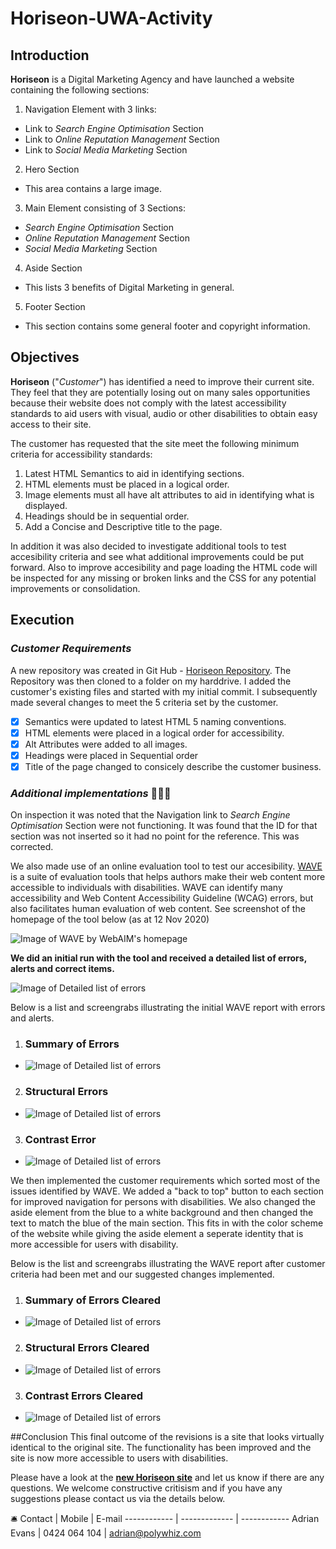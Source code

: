 # Horiseon-UWA-Activity

## Introduction
**Horiseon** is a Digital Marketing Agency and have launched a website containing the following sections:
1. Navigation Element with 3 links:
  * Link to _Search Engine Optimisation_ Section
  * Link to _Online Reputation Management_ Section
  * Link to _Social Media Marketing_ Section
2. Hero Section
  * This area contains a large image.
3. Main Element consisting of 3 Sections:
  * _Search Engine Optimisation_ Section
  * _Online Reputation Management_ Section
  * _Social Media Marketing_ Section
4. Aside Section
  * This lists 3 benefits of Digital Marketing in general.
5. Footer Section
  * This section contains some general footer and copyright information.

  ## Objectives
  **Horiseon** ("_Customer_") has identified a need to improve their current site. They feel that they are potentially losing out on many sales opportunities because their website does not comply with the latest accessibility standards to aid users with visual, audio or other disabilities to obtain easy access to their site.

  The customer has requested that the site meet the following minimum criteria for accessibility standards:
  1. Latest HTML Semantics to aid in identifying sections. 
  2. HTML elements must be placed in a logical order.
  3. Image elements must all have alt attributes to aid in identifying what is displayed.
  4. Headings should be in sequential order.
  5. Add a Concise and Descriptive title to the page.

  In addition it was also decided to investigate additional tools to test accesibility criteria and see what additional improvements could be put forward. Also to improve accesibility and page loading the HTML code will be inspected for any missing or broken links and the CSS for any potential improvements or consolidation.

  ## Execution

  ### _Customer Requirements_
  A new repository was created in Git Hub - [Horiseon Repository](https://github.com/AdrianMEvans/Horiseon-UWA-Activity.git). The Repository was then cloned to a folder on my harddrive. I added the customer's existing files and started with my initial commit. I subsequently made several changes to meet the 5 criteria set by the customer.
  - [x] Semantics were updated to latest HTML 5 naming conventions.
  - [x] HTML elements were placed in a logical order for accessibility.
  - [x] Alt Attributes were added to all images.
  - [x] Headings were placed in Sequential order
  - [x] Title of the page changed to consicely describe the customer business.

 ### _Additional implementations_ :punch::punch::punch:
 On inspection it was noted that the Navigation link to _Search Engine Optimisation_ Section were not functioning. It was found that the ID for that section was not inserted so it had no point for the reference. This was corrected.

 We also made use of an online evaluation tool to test our accesibility. [WAVE](https://wave.webaim.org/) is a suite of evaluation tools that helps authors make their web content more accessible to individuals with disabilities. WAVE can identify many accessibility and Web Content Accessibility Guideline (WCAG) errors, but also facilitates human evaluation of web content. See screenshot of the homepage of the tool below (as at 12 Nov 2020)

![Image of WAVE by WebAIM's homepage](https://github.com/AdrianMEvans/Horiseon-UWA-Activity/blob/main/assets/images/WAVE.jpg?raw=true)
 
 **We did an initial run with the tool and received a detailed list of errors, alerts and correct items.**

![Image of Detailed list of errors](https://github.com/AdrianMEvans/Horiseon-UWA-Activity/blob/main/assets/images/Wave-Errors-Details.jpg?raw=true)

Below is a list and screengrabs illustrating the initial WAVE report with errors and alerts. 

1. ### Summary of Errors 
  * ![Image of Detailed list of errors](https://github.com/AdrianMEvans/Horiseon-UWA-Activity/blob/main/assets/images/Wave-Error-Summary.jpg?raw=true)
2. ### Structural Errors 
  * ![Image of Detailed list of errors](https://github.com/AdrianMEvans/Horiseon-UWA-Activity/blob/main/assets/images/Wave-Corrected-Structure.jpg?raw=true)
3. ### Contrast Error 
  * ![Image of Detailed list of errors](https://github.com/AdrianMEvans/Horiseon-UWA-Activity/blob/main/assets/images/Wave-Error-Contrast.jpg?raw=true)

We then implemented the customer requirements which sorted most of the issues identified by WAVE. We added a "back to top" button to each section for improved navigation for persons with disabilities. We also changed the aside element from the blue to a white background and then changed the text to match the blue of the main section. This fits in with the color scheme of the website while giving the aside element a seperate identity that is more accessible for users with disability. 

Below is the list and screengrabs illustrating the WAVE report after customer criteria had been met and our suggested changes implemented.

1. ### Summary of Errors Cleared
  * ![Image of Detailed list of errors](https://github.com/AdrianMEvans/Horiseon-UWA-Activity/blob/main/assets/images/Wave-Corrected-Summary.jpg?raw=true)
2. ### Structural Errors Cleared
  * ![Image of Detailed list of errors](https://github.com/AdrianMEvans/Horiseon-UWA-Activity/blob/main/assets/images/Wave-Corrected-Structure.jpg?raw=true)
3. ### Contrast Errors Cleared
  * ![Image of Detailed list of errors](https://github.com/AdrianMEvans/Horiseon-UWA-Activity/blob/main/assets/images/Wave-Corrected-Contrast.jpg?raw=true)

##Conclusion
This final outcome of the revisions is a site that looks virtually identical to the original site. The functionality has been improved and the site is now more accessible to users with disabilities. 

Please have a look at the **[new Horiseon site](https://adrianmevans.github.io/Horiseon-UWA-Activity/)** and let us know if there are any questions. We welcome constructive critisism and if you have any suggestions please contact us via the details below.

:bellhop_bell: 
Contact | Mobile | E-mail
------------ | ------------- | ------------
Adrian Evans | 0424 064 104 | adrian@polywhiz.com


